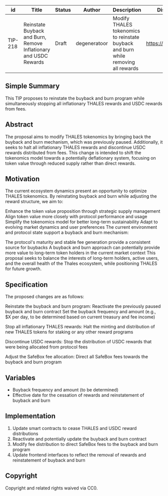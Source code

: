 | id | Title | Status | Author | Description | Discussions to | Created |
| ----------- | ----------- | ----------- | ----------- | ----------- | ----------- | ----------- |
| TIP-218 | Reinstate Buyback and Burn, Remove Inflationary and USDC Rewards | Draft | degeneratoor | Modify THALES tokenomics to reinstate buyback and burn while removing all rewards | https://discord.gg/thales | 2024-07-04

## Simple Summary
This TIP proposes to reinstate the buyback and burn program while simultaneously stopping all inflationary THALES rewards and USDC rewards from fees.

## Abstract
The proposal aims to modify THALES tokenomics by bringing back the buyback and burn mechanism, which was previously paused. Additionally, it seeks to halt all inflationary THALES rewards and discontinue USDC rewards distributed from fees. This change is intended to shift the tokenomics model towards a potentially deflationary system, focusing on token value through reduced supply rather than direct rewards.

## Motivation
The current ecosystem dynamics present an opportunity to optimize THALES tokenomics. By reinstating buyback and burn while adjusting the reward structure, we aim to:

Enhance the token value proposition through strategic supply management
Align token value more closely with protocol performance and usage
Simplify the tokenomics model for better long-term sustainability
Adapt to evolving market dynamics and user preferences
The current environment and protocol state support a buyback and burn mechanism:

The protocol's maturity and stable fee generation provide a consistent source for buybacks
A buyback and burn approach can potentially provide more value to long-term token holders in the current market context
This proposal seeks to balance the interests of long-term holders, active users, and the overall health of the Thales ecosystem, while positioning THALES for future growth.

## Specification
The proposed changes are as follows:

Reinstate the buyback and burn program:
Reactivate the previously paused buyback and burn contract
Set the buyback frequency and amount (e.g., $X per day, to be determined based on current treasury and fee income)

Stop all inflationary THALES rewards:
Halt the minting and distribution of new THALES tokens for staking or any other reward programs

Discontinue USDC rewards:
Stop the distribution of USDC rewards that were being allocated from protocol fees

Adjust the SafeBox fee allocation:
Direct all SafeBox fees towards the buyback and burn program

## Variables
- Buyback frequency and amount (to be determined)
- Effective date for the cessation of rewards and reinstatement of buyback and burn

## Implementation
1. Update smart contracts to cease THALES and USDC reward distributions
2. Reactivate and potentially update the buyback and burn contract
3. Modify fee distribution to direct SafeBox fees to the buyback and burn program
4. Update frontend interfaces to reflect the removal of rewards and reinstatement of buyback and burn

## Copyright
Copyright and related rights waived via CC0.